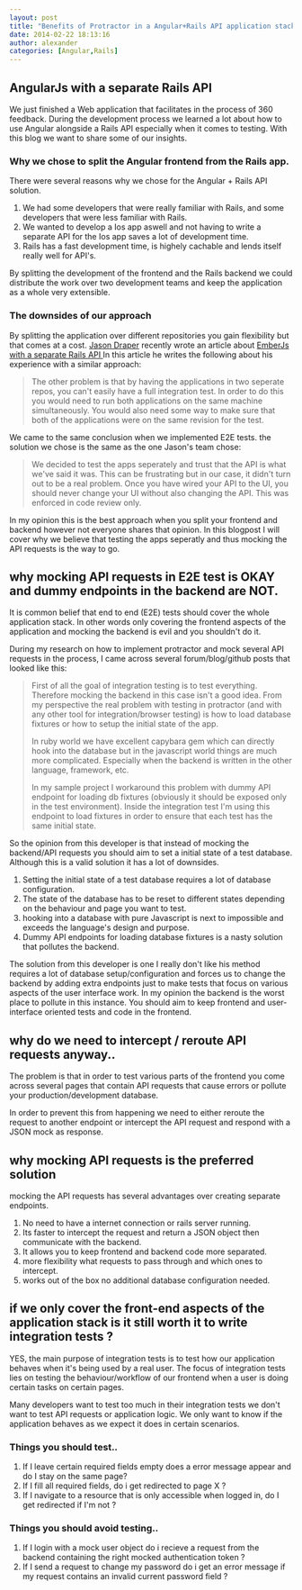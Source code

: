 ```yaml
---
layout: post
title: "Benefits of Protractor in a Angular+Rails API application stack"
date: 2014-02-22 18:13:16
author: alexander
categories: [Angular,Rails]
---
```


## AngularJs with a separate Rails API
We just finished a Web application that facilitates in the process of 360
feedback. During the development process we learned a lot about how to use
Angular alongside a Rails API especially when it comes to testing.
With this blog we want to share some of our insights.

### Why we chose to split the Angular frontend from the Rails app.
There were several reasons why we chose for the Angular + Rails API solution.

1. We had some developers that were really familiar with Rails, and some
   developers that were less familiar with Rails.
2. We wanted to develop a Ios app aswell and not having to write a separate API
   for the Ios app saves a lot of development time.
3. Rails has a fast development time, is highely cachable and lends itself
   really well for API's.

By splitting the development of the frontend and the Rails backend we could
distribute the work over two development teams and keep the application as a
whole very extensible.

### The downsides of our approach
By splitting the application over different repositories you gain flexibility
but that comes at a cost. <a href="https://twitter.com/drapergeek">Jason
Draper</a> recently wrote an article about
<a href="http://robots.thoughtbot.com/emberjs-with-a-separate-rails-api">
EmberJs with a separate Rails API
</a>
In this article he writes the following about his experience with a similar
approach:
>The other problem is that by having the applications in two seperate repos, you
>can't easily have a full integration test. In order to do this you would need
>to run both applications on the same machine simultaneously. You would also
>need some way to make sure that both of the applications were on the same
>revision for the test.

We came to the same conclusion when we implemented E2E tests. the solution we
chose is the same as the one Jason's team chose:

>We decided to test the apps seperately and trust that the API is what we've
>said it was. This can be frustrating but in our case, it didn't turn out to be
>a real problem. Once you have wired your API to the UI, you should never change
>your UI without also changing the API. This was enforced in code review only.

In my opinion this is the best approach when you split your frontend and backend
however not everyone shares that opinion. In this blogpost I will cover why we
believe that testing the apps seperatly and thus mocking the API requests is the
way to go.

## why mocking API requests in E2E test is OKAY and dummy endpoints in the backend are NOT.
It is common belief that end to end (E2E) tests should cover the whole application stack. In other words only covering the frontend aspects of the
application and mocking the backend is evil and you shouldn't do it.

During my research on how to implement protractor and mock several API requests in the process,
I came across several forum/blog/github posts that looked like this:

>First of all the goal of integration testing is to test everything. Therefore mocking the backend in this case isn't a good idea.
>From my perspective the real problem with testing in protractor (and with any other tool for integration/browser testing)
>is how to load database fixtures or how to setup the initial state of the app.
>
>In ruby world we have excellent capybara gem which can directly hook into the database but in the javascript world things are much more complicated.
>Especially when the backend is written in the other language, framework, etc.
>
>In my sample project I workaround this problem with dummy API endpoint for loading db fixtures
>(obviously it should be exposed only in the test environment).
>Inside the integration test I'm using this endpoint to load fixtures in order to ensure that each test has the same initial state.

So the opinion from this developer is that instead of mocking the backend/API requests you should aim to set a initial state of a test database.
Although this is a valid solution it has a lot of downsides.

1. Setting the initial state of a test database requires a lot of database configuration.
2. The state of the database has to be reset to different states depending on the behaviour and page you want to test.
3. hooking into a database with pure Javascript is next to impossible and exceeds the language's design and purpose.
4. Dummy API endpoints for loading database fixtures is a nasty solution that pollutes the backend.

The solution from this developer is one I really don't like his method requires a lot of database setup/configuration and forces us to change the
backend by adding extra endpoints just to make tests that focus on various aspects of the user interface work. In my opinion the backend is the worst
place to pollute in this instance. You should aim to keep frontend and user-interface oriented tests and code in the frontend.

## why do we need to intercept / reroute API requests anyway..
The problem is that in order to test various parts of the frontend you come across several pages that contain API requests that cause errors or
pollute your production/development database.

In order to prevent this from happening we need to either reroute the request to another endpoint or intercept the API request and respond with a JSON
mock as response.

## why mocking API requests is the preferred solution
mocking the API requests has several advantages over creating separate endpoints.
1. No need to have a internet connection or rails server running.
2. Its faster to intercept the request and return a JSON object then communicate with the backend.
3. It allows you to keep frontend and backend code more separated.
4. more flexibility what requests to pass through and which ones to intercept.
5. works out of the box no additional database configuration needed.

## if we only cover the front-end aspects of the application stack is it still worth it to write integration tests ?
YES, the main purpose of integration tests is to test how our application behaves when it's being used by a real user. The focus of integration tests lies on testing
the behaviour/workflow of our frontend when a user is doing certain tasks on certain pages.

Many developers want to test too much in their integration tests we don't want to test API requests or application logic.
We only want to know if the application behaves as we expect it does in certain scenarios.

### Things you should test..
1. If I leave certain required fields empty does a error message appear and do I stay on the same page?
2. If I fill all required fields, do i get redirected to page X ?
3. If I navigate to a resource that is only accessible when logged in, do I get redirected if I'm not ?
 
### Things you should avoid testing..
1. If I login with a mock user object do i recieve a request from the backend containing the right mocked authentication token ?
2. If I send a request to change my password do i get an error message if my request contains an invalid current password field ?
